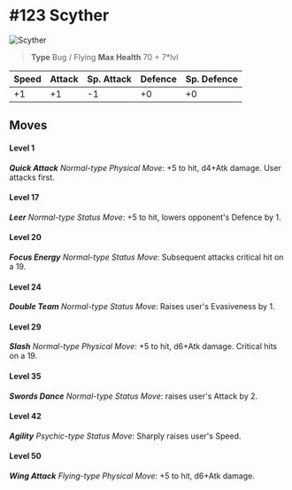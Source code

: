 # #123 Scyther


![Scyther](https://img.pokemondb.net/sprites/home/normal/1x/scyther.png)

> **Type** Bug / Flying
> **Max Health** 70 + 7\*lvl

| Speed | Attack | Sp. Attack | Defence | Sp. Defence |
| ----- | ------ | ---------- | ------- | ----------- |
| +1 | +1 | -1 | +0 | +0 |

## Moves
#### Level 1

***Quick Attack** Normal-type Physical Move*: +5 to hit, d4+Atk damage. User attacks first.
#### Level 17

***Leer** Normal-type Status Move*: +5 to hit, lowers opponent's Defence by 1.
#### Level 20

***Focus Energy** Normal-type Status Move*: Subsequent attacks critical hit on a 19.
#### Level 24

***Double Team** Normal-type Status Move*: Raises user's Evasiveness by 1.
#### Level 29

***Slash** Normal-type Physical Move*: +5 to hit, d6+Atk damage. Critical hits on a 19.
#### Level 35

***Swords Dance** Normal-type Status Move*: raises user's Attack by 2.
#### Level 42

***Agility** Psychic-type Status Move*: Sharply raises user's Speed.
#### Level 50

***Wing Attack** Flying-type Physical Move*: +5 to hit, d6+Atk damage. 

